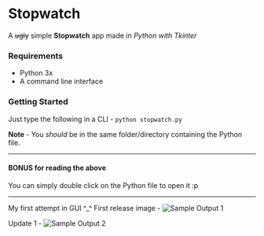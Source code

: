 # Stopwatch
A ~~ugly~~ simple **Stopwatch** app made in *Python with Tkinter*

### Requirements
* Python 3x
* A command line interface

### Getting Started
Just type the following in a CLI -
```python stopwatch.py```

**Note** - You *should* be in the same folder/directory containing the Python file.
___
#### BONUS for reading the above 
You can simply double click on the Python file to open it :p
___

My first attempt in GUI ^\_^
First release image -
![Sample Output 1](https://github.com/2002nikhiltanwar/Stopwatch/blob/master/img.PNG?raw=true "Output in Windows 10")

Update 1 -
![Sample Output 2](https://github.com/2002nikhiltanwar/Stopwatch/blob/master/style.PNG?raw=true "Output in Windows 10")
